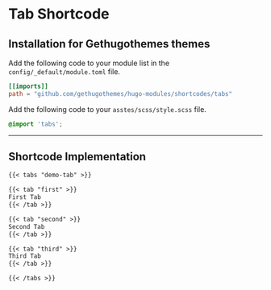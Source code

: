 # Tab Shortcode

## Installation for Gethugothemes themes

Add the following code to your module list in the `config/_default/module.toml` file.

```toml
[[imports]]
path = "github.com/gethugothemes/hugo-modules/shortcodes/tabs"
```

Add the following code to your `asstes/scss/style.scss` file.

```scss
@import 'tabs';
```

<hr>

## Shortcode Implementation

```md
{{< tabs "demo-tab" >}}

{{< tab "first" >}}
First Tab
{{< /tab >}}

{{< tab "second" >}}
Second Tab
{{< /tab >}}

{{< tab "third" >}}
Third Tab
{{< /tab >}}

{{< /tabs >}}
```